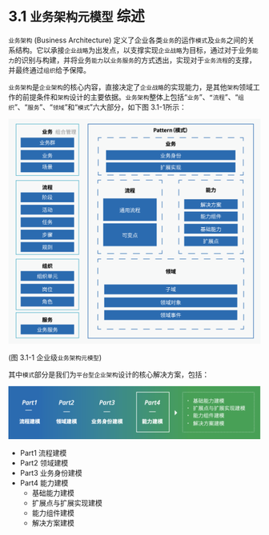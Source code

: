 # 3.1 `业务架构元模型` 综述

`业务架构` (Business Architecture) 定义了企业各类`业务`的运作`模式`及`业务`之间的关系结构。它以承接`企业战略`为出发点，以支撑实现`企业战略`为目标，通过对于业务`能力`的识别与构建，并将业务`能力`以`业务服务`的方式透出，实现对于`业务流程`的支撑，并最终通过`组织`给予保障。

`业务架构`是`企业架构`的核心内容，直接决定了`企业战略`的实现能力，是其他`架构`领域工作的前提条件和`架构`设计的主要依据。`业务架构`整体上包括“`业务`”、`“流程`”、“`组织`”、“`服务`”、“`领域`”和“`模式`”六大部分，如下图 3.1-1所示：

![图 3.1-1 企业级业务架构元模型](../static/img-3.1-1-biz-arch-metamodel.png)

 (图 3.1-1 企业级`业务架构元模型`)

 其中`模式`部分是我们为`平台型企业架构`设计的核心解决方案，包括：

 ![模式](../static/img-3.1-1-biz-arch-pattern.png)

* Part1 流程建模
* Part2 领域建模
* Part3 业务身份建模
* Part4 能力建模
  * 基础能力建模
  * 扩展点与扩展实现建模
  * 能力组件建模
  * 解决方案建模